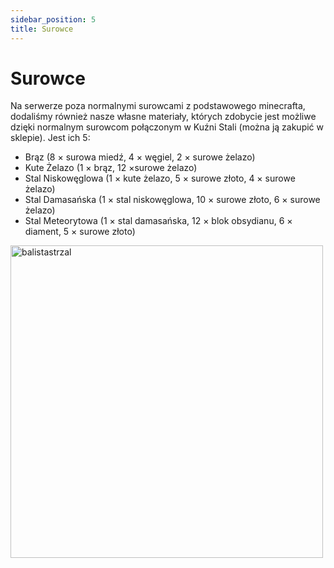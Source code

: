```yaml
---
sidebar_position: 5
title: Surowce
---
```


# Surowce
Na serwerze poza normalnymi surowcami z podstawowego minecrafta, dodaliśmy również nasze własne materiały, których zdobycie jest możliwe dzięki normalnym surowcom połączonym w Kuźni Stali (można ją zakupić w sklepie). Jest ich 5:
- Brąz (8 × surowa miedź, 4 × węgiel, 2 × surowe żelazo)
- Kute Żelazo (1 × brąz, 12 ×surowe żelazo)
- Stal Niskowęglowa (1 × kute żelazo, 5 × surowe złoto, 4 × surowe żelazo)
- Stal Damasańska (1 × stal niskowęglowa, 10 × surowe złoto, 6 × surowe żelazo)
- Stal Meteorytowa (1 × stal damasańska, 12 × blok obsydianu, 6 × diament, 5 × surowe złoto)

<div class="box">
    <img 
    src={require('./img/seksiak-ez.gif').default}
    alt="balistastrzal"
    width="500"
    />
</div>